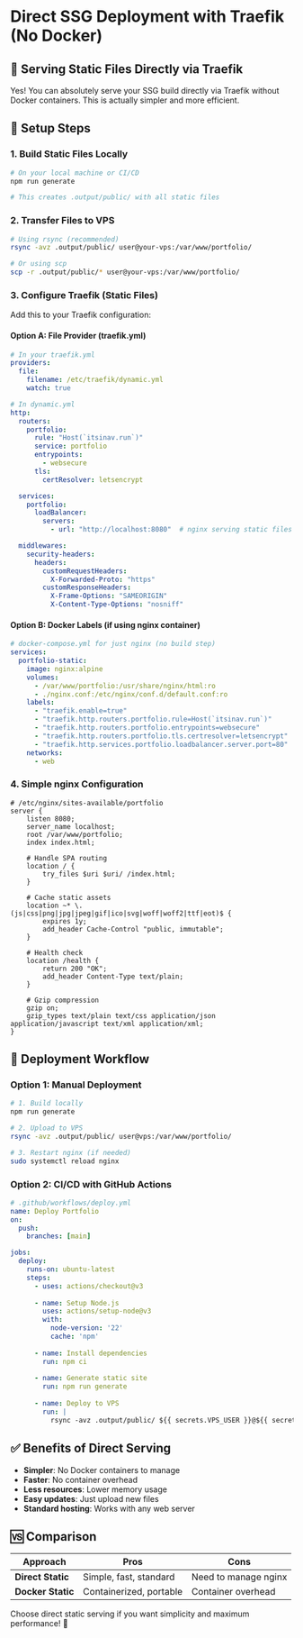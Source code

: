 # Direct SSG Deployment with Traefik (No Docker)

## 🚀 Serving Static Files Directly via Traefik

Yes! You can absolutely serve your SSG build directly via Traefik without Docker containers. This is actually simpler and more efficient.

## 📁 **Setup Steps**

### 1. Build Static Files Locally
```bash
# On your local machine or CI/CD
npm run generate

# This creates .output/public/ with all static files
```

### 2. Transfer Files to VPS
```bash
# Using rsync (recommended)
rsync -avz .output/public/ user@your-vps:/var/www/portfolio/

# Or using scp
scp -r .output/public/* user@your-vps:/var/www/portfolio/
```

### 3. Configure Traefik (Static Files)

Add this to your Traefik configuration:

#### Option A: File Provider (traefik.yml)
```yaml
# In your traefik.yml
providers:
  file:
    filename: /etc/traefik/dynamic.yml
    watch: true

# In dynamic.yml
http:
  routers:
    portfolio:
      rule: "Host(`itsinav.run`)"
      service: portfolio
      entrypoints:
        - websecure
      tls:
        certResolver: letsencrypt

  services:
    portfolio:
      loadBalancer:
        servers:
          - url: "http://localhost:8080"  # nginx serving static files

  middlewares:
    security-headers:
      headers:
        customRequestHeaders:
          X-Forwarded-Proto: "https"
        customResponseHeaders:
          X-Frame-Options: "SAMEORIGIN"
          X-Content-Type-Options: "nosniff"
```

#### Option B: Docker Labels (if using nginx container)
```yaml
# docker-compose.yml for just nginx (no build step)
services:
  portfolio-static:
    image: nginx:alpine
    volumes:
      - /var/www/portfolio:/usr/share/nginx/html:ro
      - ./nginx.conf:/etc/nginx/conf.d/default.conf:ro
    labels:
      - "traefik.enable=true"
      - "traefik.http.routers.portfolio.rule=Host(`itsinav.run`)"
      - "traefik.http.routers.portfolio.entrypoints=websecure"
      - "traefik.http.routers.portfolio.tls.certresolver=letsencrypt"
      - "traefik.http.services.portfolio.loadbalancer.server.port=80"
    networks:
      - web
```

### 4. Simple nginx Configuration
```nginx
# /etc/nginx/sites-available/portfolio
server {
    listen 8080;
    server_name localhost;
    root /var/www/portfolio;
    index index.html;
    
    # Handle SPA routing
    location / {
        try_files $uri $uri/ /index.html;
    }
    
    # Cache static assets
    location ~* \.(js|css|png|jpg|jpeg|gif|ico|svg|woff|woff2|ttf|eot)$ {
        expires 1y;
        add_header Cache-Control "public, immutable";
    }
    
    # Health check
    location /health {
        return 200 "OK";
        add_header Content-Type text/plain;
    }
    
    # Gzip compression
    gzip on;
    gzip_types text/plain text/css application/json application/javascript text/xml application/xml;
}
```

## 🔄 **Deployment Workflow**

### Option 1: Manual Deployment
```bash
# 1. Build locally
npm run generate

# 2. Upload to VPS
rsync -avz .output/public/ user@vps:/var/www/portfolio/

# 3. Restart nginx (if needed)
sudo systemctl reload nginx
```

### Option 2: CI/CD with GitHub Actions
```yaml
# .github/workflows/deploy.yml
name: Deploy Portfolio
on:
  push:
    branches: [main]

jobs:
  deploy:
    runs-on: ubuntu-latest
    steps:
      - uses: actions/checkout@v3
      
      - name: Setup Node.js
        uses: actions/setup-node@v3
        with:
          node-version: '22'
          cache: 'npm'
          
      - name: Install dependencies
        run: npm ci
        
      - name: Generate static site
        run: npm run generate
        
      - name: Deploy to VPS
        run: |
          rsync -avz .output/public/ ${{ secrets.VPS_USER }}@${{ secrets.VPS_HOST }}:/var/www/portfolio/
```

## ✅ **Benefits of Direct Serving**

- **Simpler**: No Docker containers to manage
- **Faster**: No container overhead
- **Less resources**: Lower memory usage
- **Easy updates**: Just upload new files
- **Standard hosting**: Works with any web server

## 🆚 **Comparison**

| Approach | Pros | Cons |
|----------|------|------|
| **Direct Static** | Simple, fast, standard | Need to manage nginx |
| **Docker Static** | Containerized, portable | Container overhead |

Choose direct static serving if you want simplicity and maximum performance! 🚀
